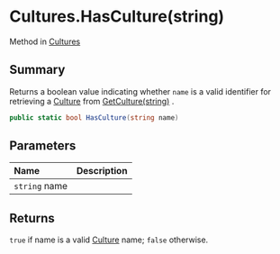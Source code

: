 # Cultures.HasCulture(string)

Method in [Cultures](/docs/api/csharp/yarn.unity.cultures.md)

## Summary


Returns a boolean value indicating whether  <code>name</code> 
is a valid identifier for retrieving a  <a href="yarn.unity.culture.md">Culture</a>  from
<a href="yarn.unity.cultures.getculture.md">GetCulture(string)</a> .


```csharp
public static bool HasCulture(string name)
```

## Parameters

|Name|Description|
|:---|:---|
|`string` name||

## Returns

<code>true</code>  if name is a valid  <a href="yarn.unity.culture.md">Culture</a>  name;  <code>false</code>  otherwise.

